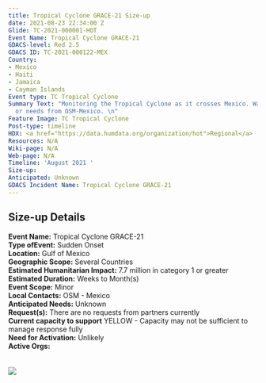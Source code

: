 ```yaml
---
title: Tropical Cyclone GRACE-21 Size-up
date: 2021-08-23 22:34:00 Z
Glide: TC-2021-000001-HOT
Event Name: Tropical Cyclone GRACE-21
GDACS-level: Red 2.5
GDACS ID: TC-2021-000122-MEX
Country:
- Mexico
- Haiti
- Jamaica
- Cayman Islands
Event type: TC Tropical Cyclone
Summary Text: "Monitoring the Tropical Cyclone as it crosses Mexico. Waiting for requests
  or needs from OSM-Mexico. \n"
Feature Image: TC Tropical Cyclone
Post-type: timeline
HDX: <a href="https://data.humdata.org/organization/hot">Regional</a>
Resources: N/A
Wiki-page: N/A
Web-page: N/A
Timeline: 'August 2021 '
Size-up: 
Anticipated: Unknown
GDACS Incident Name: Tropical Cyclone GRACE-21
---
```


<h2>Size-up Details</h2>

<strong>Event Name:</strong> Tropical Cyclone GRACE-21<br>
<strong>Type ofEvent:</strong> Sudden Onset<br>
<strong>Location:</strong> Gulf of Mexico<br>
<strong>Geographic Scope:</strong> Several Countries<br>
<strong>Estimated Humanitarian Impact:</strong> 7.7 million in category 1 or greater<br>
<strong>Estimated Duration:</strong> Weeks to Month(s)<br>
<strong>Event Scope:</strong> Minor<br>
<strong>Local Contacts:</strong> OSM - Mexico<br>
<strong>Anticipated Needs:</strong> Unknown<br>
<strong>Request(s):</strong> There are no requests from partners currently <br>
<strong>Current capacity to support</strong> YELLOW - Capacity may not be sufficient to manage response fully<br>
<strong>Need for Activation:</strong> Unlikely<br>
<strong>Active Orgs:</strong> <br>
<br>
<br>
<img src="https://pbs.twimg.com/media/E9n5NxEXEAEjGWy?format=jpg&name=large" > 